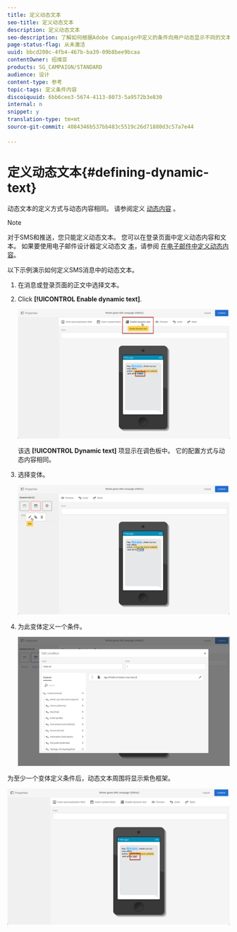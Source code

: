 ```yaml
---
title: 定义动态文本
seo-title: 定义动态文本
description: 定义动态文本
seo-description: 了解如何根据Adobe Campaign中定义的条件向用户动态显示不同的文本。
page-status-flag: 从未激活
uuid: bbcd200c-4fb4-467b-ba39-09b8bee9bcaa
contentOwner: 绍维亚
products: SG_CAMPAIGN/STANDARD
audience: 设计
content-type: 参考
topic-tags: 定义条件内容
discoiquuid: 6bb6cee3-5674-4113-8073-5a9572b3e830
internal: n
snippet: y
translation-type: tm+mt
source-git-commit: 4084346b537bb483c5519c26d71880d3c57a7e44

---
```



# 定义动态文本{#defining-dynamic-text}

动态文本的定义方式与动态内容相同。 请参阅定义 [动态内容](../../designing/using/personalization.md#defining-dynamic-content-in-an-email) 。

>[!NOTE]
>
>对于SMS和推送，您只能定义动态文本。 您可以在登录页面中定义动态内容和文本。 如果要使用电子邮件设计器定义动态文 [本](../../designing/using/overview.md)，请参阅 [在电子邮件中定义动态内容](../../designing/using/personalization.md#defining-dynamic-content-in-an-email)。

以下示例演示如何定义SMS消息中的动态文本。

1. 在消息或登录页面的正文中选择文本。
1. Click **[!UICONTROL Enable dynamic text]**.

   ![](assets/dynamic_text_sms_1.png)

   该选 **[!UICONTROL Dynamic text]** 项显示在调色板中。 它的配置方式与动态内容相同。

1. 选择变体。

   ![](assets/dynamic_text_sms_2.png)

1. 为此变体定义一个条件。

   ![](assets/dynamic_text_sms_4.png)

为至少一个变体定义条件后，动态文本周围将显示紫色框架。

![](assets/dynamic_text_sms_3.png)

